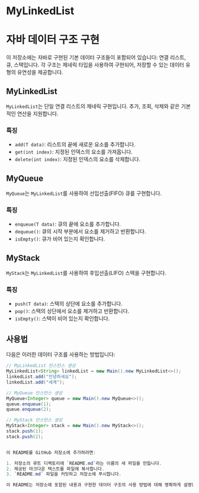 # MyLinkedList
# 자바 데이터 구조 구현

이 저장소에는 자바로 구현된 기본 데이터 구조들이 포함되어 있습니다: 연결 리스트, 큐, 스택입니다. 각 구조는 제네릭 타입을 사용하여 구현되어, 저장할 수 있는 데이터 유형의 유연성을 제공합니다.

## MyLinkedList

`MyLinkedList`는 단일 연결 리스트의 제네릭 구현입니다. 추가, 조회, 삭제와 같은 기본적인 연산을 지원합니다.

### 특징

- `add(T data)`: 리스트의 끝에 새로운 요소를 추가합니다.
- `get(int index)`: 지정된 인덱스의 요소를 가져옵니다.
- `delete(int index)`: 지정된 인덱스의 요소를 삭제합니다.

## MyQueue

`MyQueue`는 `MyLinkedList`를 사용하여 선입선출(FIFO) 큐를 구현합니다.

### 특징

- `enqueue(T data)`: 큐의 끝에 요소를 추가합니다.
- `dequeue()`: 큐의 시작 부분에서 요소를 제거하고 반환합니다.
- `isEmpty()`: 큐가 비어 있는지 확인합니다.

## MyStack

`MyStack`는 `MyLinkedList`를 사용하여 후입선출(LIFO) 스택을 구현합니다.

### 특징

- `push(T data)`: 스택의 상단에 요소를 추가합니다.
- `pop()`: 스택의 상단에서 요소를 제거하고 반환합니다.
- `isEmpty()`: 스택이 비어 있는지 확인합니다.

## 사용법

다음은 이러한 데이터 구조를 사용하는 방법입니다:

```java
// MyLinkedList 인스턴스 생성
MyLinkedList<String> linkedList = new Main().new MyLinkedList<>();
linkedList.add("안녕하세요");
linkedList.add("세계");

// MyQueue 인스턴스 생성
MyQueue<Integer> queue = new Main().new MyQueue<>();
queue.enqueue(1);
queue.enqueue(2);

// MyStack 인스턴스 생성
MyStack<Integer> stack = new Main().new MyStack<>();
stack.push(1);
stack.push(2);


이 README를 GitHub 저장소에 추가하려면:

1. 저장소의 루트 디렉토리에 `README.md`라는 이름의 새 파일을 만듭니다.
2. 제공된 마크다운 텍스트를 파일에 복사합니다.
3. `README.md` 파일을 커밋하고 저장소에 푸시합니다.

이 README는 저장소에 포함된 내용과 구현한 데이터 구조의 사용 방법에 대해 명확하게 설명합니다. 예시 코드와 설명은 프로젝트와 코드에 관련된 구체적인 세부 사항으로 교체하시기 바랍니다.
